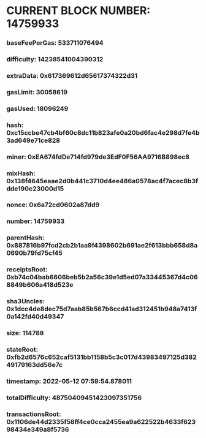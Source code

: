 # CURRENT BLOCK NUMBER: 14759933

### baseFeePerGas: 533711076494
### difficulty: 14238541004390312
### extraData: 0x617369612d65617374322d31
### gasLimit: 30058619
### gasUsed: 18096249
### hash: 0xc15ccbe47cb4bf60c8dc11b823afe0a20bd6fac4e298d7fe4b3ad649e71ce828
### miner: 0xEA674fdDe714fd979de3EdF0F56AA9716B898ec8
### mixHash: 0x138f4645eaae2d0b441c3710d4ee486a0578ac4f7acec8b3fdde190c23000d15
### nonce: 0x6a72cd0602a87dd9
### number: 14759933
### parentHash: 0x887816b97fcd2cb2b1aa9f4398602b691ae2f613bbb658d8a0690b79fd75cf45
### receiptsRoot: 0xb74c04bab6606beb5b2a56c39e1d5ed07a33445367d4c068849b606a418d523e
### sha3Uncles: 0x1dcc4de8dec75d7aab85b567b6ccd41ad312451b948a7413f0a142fd40d49347
### size: 114788
### stateRoot: 0xfb2d6576c652caf5131bb1158b5c3c017d43983497125d38249179163dd56e7c
### timestamp: 2022-05-12 07:59:54.878011
### totalDifficulty: 48750409451423097351756
### transactionsRoot: 0x1106de44d2335f58ff4ce0cca2455ea9a622522b4633f62398434e349a8f5736
